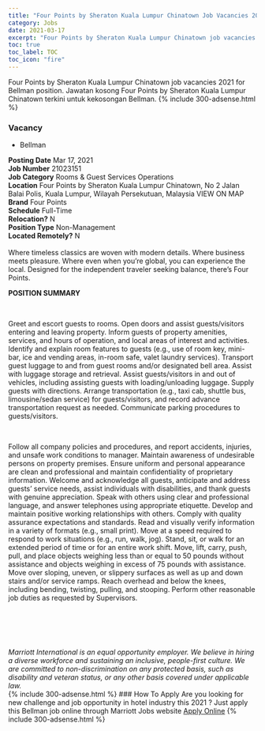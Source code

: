 ```yaml
---
title: "Four Points by Sheraton Kuala Lumpur Chinatown Job Vacancies 2021 - Bellman" 
category: Jobs 
date: 2021-03-17 
excerpt: "Four Points by Sheraton Kuala Lumpur Chinatown job vacancies 2021 for Bellman position. Jawatan kosong Four Points by Sheraton Kuala Lumpur Chinatown terkini untuk kekosongan Bellman." 
toc: true 
toc_label: TOC 
toc_icon: "fire" 
--- 
```


Four Points by Sheraton Kuala Lumpur Chinatown job vacancies 2021 for Bellman position. Jawatan kosong Four Points by Sheraton Kuala Lumpur Chinatown terkini untuk kekosongan Bellman. 
{% include 300-adsense.html %} 
### Vacancy 
- Bellman 
<div><div><b>Posting Date</b> Mar 17, 2021<br><b>Job Number</b> 21023151<br><b>Job Category</b> Rooms &amp; Guest Services Operations<br><b>Location</b> Four Points by Sheraton Kuala Lumpur Chinatown, No 2 Jalan Balai Polis, Kuala Lumpur, Wilayah Persekutuan, Malaysia VIEW ON MAP<br><b>Brand</b> Four Points<br><b>Schedule</b> Full-Time<br><b>Relocation?</b> N<br><b>Position Type</b> Non-Management<br><b>Located Remotely?</b> N<br><br>Where timeless classics are woven with modern details. Where business meets pleasure. Where even when you&#8217;re global, you can experience the local. Designed for the independent traveler seeking balance, there&#8217;s Four Points.<br></div><div> <p><strong>POSITION SUMMARY</strong></p> <p>&#160;</p> <p>Greet and escort guests to rooms. Open doors and assist guests/visitors entering and leaving property. Inform guests of property amenities, services, and hours of operation, and local areas of interest and activities. Identify and explain room features to guests (e.g., use of room key, mini-bar, ice and vending areas, in-room safe, valet laundry services). Transport guest luggage to and from guest rooms and/or designated bell area. Assist with luggage storage and retrieval. Assist guests/visitors in and out of vehicles, including assisting guests with loading/unloading luggage. Supply guests with directions. Arrange transportation (e.g., taxi cab, shuttle bus, limousine/sedan service) for guests/visitors, and record advance transportation request as needed. Communicate parking procedures to guests/visitors.</p> <p>&#160;</p> <p>Follow all company policies and procedures, and report accidents, injuries, and unsafe work conditions to manager. Maintain awareness of undesirable persons on property premises. Ensure uniform and personal appearance are clean and professional and maintain confidentiality of proprietary information. Welcome and acknowledge all guests, anticipate and address guests&#8217; service needs, assist individuals with disabilities, and thank guests with genuine appreciation. Speak with others using clear and professional language, and answer telephones using appropriate etiquette. Develop and maintain positive working relationships with others. Comply with quality assurance expectations and standards. Read and visually verify information in a variety of formats (e.g., small print). Move at a speed required to respond to work situations (e.g., run, walk, jog). Stand, sit, or walk for an extended period of time or for an entire work shift. Move, lift, carry, push, pull, and place objects weighing less than or equal to 50 pounds without assistance and objects weighing in excess of 75 pounds with assistance. Move over sloping, uneven, or slippery surfaces as well as up and down stairs and/or service ramps. Reach overhead and below the knees, including bending, twisting, pulling, and stooping. Perform other reasonable job duties as requested by Supervisors.</p> <p>&#160;</p> <p>&#160;</p> </div> <div> &#160;</div> <em>Marriott International is an equal opportunity employer.&#160;We believe in hiring a diverse workforce and sustaining an inclusive, people-first culture.&#160;We are committed to non-discrimination on&#160;any&#160;protected&#160;basis, such as disability and veteran status, or any other basis covered under applicable law.</em><br></div> 
{% include 300-adsense.html %} 
### How To Apply 
Are you looking for new challenge and job opportunity in hotel industry this 2021 ?
Just apply this Bellman job online through Marriott Jobs website 
<a href="https://jobs.marriott.com/marriott/jobs/21023151?lang=en-us" class="btn btn--info" target="_blank" rel="nofollow noopenner">Apply Online</a> 
{% include 300-adsense.html %} 